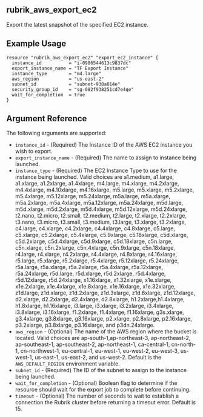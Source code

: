 ## rubrik_aws_export_ec2

Export the latest snapshot of the specified EC2 instance.

## Example Usage

```hcl
resource "rubrik_aws_export_ec2" "export_ec2_instance" {
  instance_id          = "i-0986544613c9837dc"
  export_instance_name = "TF Export Instance"
  instance_type        = "m4.large"
  aws_region           = "us-east-2"
  subnet_id            = "subnet-938a014e"
  security_group_id    = "sg-082f938251cd7e4qe"
  wait_for_completion  = true
}
```

## Argument Reference

The following arguments are supported:

* `instance_id` - (Required) The Instance ID of the AWS EC2 instance you wish to export.
* `export_instance_name` - (Required) The name to assign to instance being launched.
* `instance_type` - (Required) The EC2 Instance Type to use for the instance being launched. Valid choices are a1.medium, a1.large, a1.xlarge, a1.2xlarge, a1.4xlarge, m4.large, m4.xlarge, m4.2xlarge, m4.4xlarge, m4.10xlarge, m4.16xlarge, m5.large, m5.xlarge, m5.2xlarge, m5.4xlarge, m5.12xlarge, m5.24xlarge,  m5a.large, m5a.xlarge, m5a.2xlarge, m5a.4xlarge, m5a.12xlarge, m5a.24xlarge, m5d.large, m5d.xlarge, m5d.2xlarge, m5d.4xlarge, m5d.12xlarge, m5d.24xlarge, t2.nano, t2.micro, t2.small, t2.medium, t2.large, t2.xlarge, t2.2xlarge, t3.nano, t3.micro, t3.small, t3.medium, t3.large, t3.xlarge, t3.2xlarge, c4.large, c4.xlarge, c4.2xlarge, c4.4xlarge, c4.8xlarge, c5.large, c5.xlarge, c5.2xlarge, c5.4xlarge, c5.9xlarge, c5.18xlarge, c5d.xlarge, c5d.2xlarge, c5d.4xlarge, c5d.9xlarge, c5d.18xlarge, c5n.large, c5n.xlarge, c5n.2xlarge, c5n.4xlarge, c5n.9xlarge, c5n.18xlarge, r4.large, r4.xlarge, r4.2xlarge, r4.4xlarge, r4.8xlarge, r4.16xlarge, r5.large, r5.xlarge, r5.2xlarge, r5.4xlarge, r5.12xlarge, r5.24xlarge, r5a.large, r5a.xlarge, r5a.2xlarge, r5a.4xlarge, r5a.12xlarge, r5a.24xlarge, r5d.large, r5d.xlarge, r5d.2xlarge, r5d.4xlarge, r5d.12xlarge, r5d.24xlarge, x1.16xlarge, x1.32xlarge, x1e.xlarge, x1e.2xlarge, x1e.4xlarge, x1e.8xlarge, x1e.16xlarge, x1e.32xlarge, z1d.large, z1d.xlarge, z1d.2xlarge, z1d.3xlarge, z1d.6xlarge, z1d.12xlarge, d2.xlarge, d2.2xlarge, d2.4xlarge, d2.8xlarge, h1.2xlarge,h1.4xlarge,  h1.8xlarge, h1.16xlarge, i3.large, i3.xlarge, i3.2xlarge, i3.4xlarge, i3.8xlarge, i3.16xlarge, f1.2xlarge, f1.4xlarge, f1.16xlarge, g3s.xlarge, g3.4xlarge, g3.8xlarge, g3.16xlarge, p2.xlarge, p2.8xlarge, p2.16xlarge, p3.2xlarge, p3.8xlarge, p3.16xlarge, and p3dn.24xlarge.
* `aws_region` - (Optional) The name of the AWS region where the bucket is located. Valid choices are ap-south-1,ap-northeast-3, ap-northeast-2, ap-southeast-1, ap-southeast-2, ap-northeast-1, ca-central-1, cn-north-1, cn-northwest-1, eu-central-1, eu-west-1, eu-west-2, eu-west-3, us-west-1, us-east-1, us-east-2, and us-west-2. Default is the `AWS_DEFAULT_REGION` environment variable.
* `subnet_id` - (Required) The ID of the subnet to assign to the instance being launched.
* `wait_for_completion` - (Optional) Boolean flag to determine if the resource should wait for the export job to complete before continuing. 
* `timeout` - (Optional) The number of seconds to wait to establish a connection the Rubrik cluster before returning a timeout error. Default is 15.
